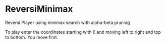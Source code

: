 ReversiMinimax
==============

Reversi Player using minimax search with alpha-beta pruning

To play enter the coordinates starting with 0 and moving left to right and top to bottom.  You move first.
